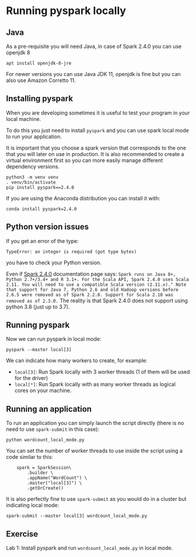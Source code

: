 # Running pyspark locally
## Java
As a pre-requisite you will need Java, in case of Spark 2.4.0 you can use openjdk 8
```
apt install openjdk-8-jre
```
For newer versions you can use Java JDK 11, openjdk is fine but you can also use Amazon Corretto 11.

## Installing pyspark
When you are developing sometimes it is useful to test your program in your local machine.

To do this you just need to install `pyspark` and you can use spark local mode to run your application.

It is important that you choose a spark version that corresponds to the one that you will later on use in production.
It is also recommended to create a virtual environment first so you can more easily manage different dependency versions.
```
python3 -m venv venv
. venv/bin/activate
pip install pyspark==2.4.0
```

If you are using the Anaconda distribution you can install it with:
```
conda install pyspark=2.4.0
```

## Python version issues
If you get an error of the type:
```
TypeError: an integer is required (got type bytes)
```
you have to check your Python version.

Even if [Spark 2.4.0](https://spark.apache.org/docs/2.4.0/) documentation page says:
    ```
    Spark runs on Java 8+, Python 2.7+/3.4+ and R 3.1+. For the Scala API, Spark 2.4.0 uses Scala 2.11. You will need to use a compatible Scala version (2.11.x)."
    Note that support for Java 7, Python 2.6 and old Hadoop versions before 2.6.5 were removed as of Spark 2.2.0. Support for Scala 2.10 was removed as of 2.3.0.
    ```
The reality is that Spark 2.4.0 does not support using python 3.8 (just up to 3.7).


## Running pyspark
Now we can run pyspark in local mode:
```
pyspark --master local[3]
```

We can indicate how many workers to create, for example:
- `local[3]`: Run Spark locally with 3 worker threads (1 of them will be used for the driver)
- `local[*]`: Run Spark locally with as many worker threads as logical cores on your machine.

## Running an application
To run an application you can simply launch the script directly (there is no need to use `spark-submit` in this case):
```
python wordcount_local_mode.py
```
You can set the number of worker threads to use inside the script using a code similar to this:
```
    spark = SparkSession\
        .builder \
        .appName("WordCount") \
        .master("local[3]") \
        .getOrCreate()
```


It is also perfectly fine to use `spark-submit` as you would do in a cluster but indicating local mode:
```
spark-submit --master local[3] wordcount_local_mode.py
```

## Exercise
Lab 1: Install pyspark and run `wordcount_local_mode.py` in local mode.



